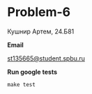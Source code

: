 # **Problem-6**

Кушнир Артем, 24.Б81 

**Email**

st135665@student.spbu.ru

**Run google tests**
```
make test
```